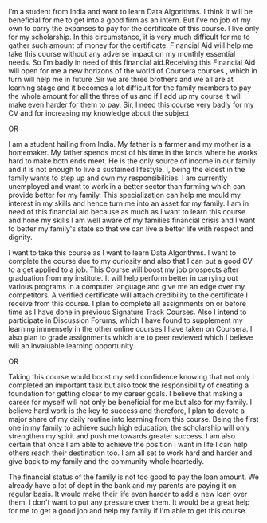 I’m a student from India and want to learn Data Algorithms. I think it will be beneficial for me to get into a good firm as an intern. But I’ve no job of my own to carry the expanses to pay for the certificate of this course. I live only for my scholarship. In this circumstance, it is very much difficult for me to gather such amount of money for the certificate. Financial Aid will help me take this course without any adverse impact on my monthly essential needs. So I’m badly in need of this financial aid.Receiving this Financial Aid will open for me a new horizons of the world of Coursera courses , which in turn will help me in future .Sir we are three brothers and we all are at learning stage and it becomes a lot difficult for the family members to pay the whole amount for all the three of us and if I add up my course it will make even harder for them to pay. Sir, I need this course very badly for my CV and for increasing my knowledge about the subject

OR

I am a student hailing from India. My father is a farmer and my mother is a homemaker. My father spends most of his time in the lands where he works hard to make both ends meet. He is the only source of income in our family and it is not enough to live a sustained lifestyle. I, being the eldest in the family wants to step up and own my responsibilities. I am currently unemployed and want to work in a better sector than farming which can provide better for my family. This specialization can help me mould my interest in my skills and hence turn me into an asset for my family. I am in need of this financial aid because as much as I want to learn this course and hone my skills I am well aware of my families financial crisis and I want to better my family's state so that we can live a better life with respect and dignity.

I want to take this course as I want to learn Data Algorithms. I want to complete the course due to my curiosity and also that I can put a good CV to a get applied to a job. This Course will boost my job prospects after graduation from my institute. It will help perform better in carrying out various programs in a computer language and give me an edge over my competitors. A verified certificate will attach credibility to the certificate I receive from this course. I plan to complete all assignments on or before time as I have done in previous Signature Track Courses. Also I intend to participate in Discussion Forums, which I have found to supplement my learning immensely in the other online courses I have taken on Coursera. I also plan to grade assignments which are to peer reviewed which I believe will an invaluable learning opportunity.

OR

Taking this course would boost my seld confidence knowing that not only I completed an important task but also took the responsibility of creating a foundation for getting closer to my career goals. I believe that making a career for myself will not only be beneficial for me but also for my family. I believe hard work is the key to success and therefore, I plan to devote a major share of my daily routine into learning from this course. Being the first one in my family to achieve such high education, the scholarship will only strengthen my spirit and push me towards greater success. I am also certain that once I am able to achieve the position I want in life I can help others reach their destination too. I am all set to work hard and harder and give back to my family and the community whole heartedly.

The financial status of the family is not too good to pay the loan amount. We already have a lot of dept in the bank and my parents are paying it on regular basis. It would make their life even harder to add a new loan over them. I don't want to put any pressure over them. It would be a great help for me to get a good job and help my family if I'm able to get this course.
